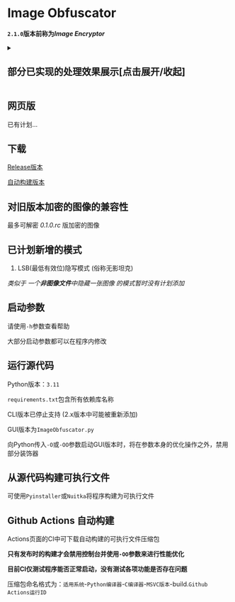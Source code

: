 # Image Obfuscator

__`2.1.0`版本前称为*Image Encryptor*__

<details>
<summary><h2>部分已实现的处理效果展示[点击展开/收起]</h2></summary>

> 所引用图像的画师: `かにビーム`

### 加密模式

__[保存为无损图像后解密保存的原图时，可无损还原出原图像]__

__[保存为有损图像或解密时使用非原图时，会出现较细的切割线]__

↓默认设置↓

<img style="max-width:100%;overflow:hidden;height:500px" src="https://github.com/noeru-desu/noeru-desu/blob/main/assets/Image-obfuscator/normal_encrypt.jpg?raw=true">

↓最高强度噪音异或RGB↓

<img style="max-width:100%;overflow:hidden;height:500px" src="https://github.com/noeru-desu/noeru-desu/blob/main/assets/Image-obfuscator/noise_xor_encrypt.jpg?raw=true">

---

### QQ反屏蔽模式(用于群聊中发送图像)

__[仅修改4个角的各1个像素点，使图像不会被特征匹配机制拦截]__

注意: 此模式完全**无法防举报**

<img style="max-width:100%;overflow:hidden;height:500px" src="https://github.com/noeru-desu/noeru-desu/blob/main/assets/Image-obfuscator/qq_antishield.jpg?raw=true">

---

### 幻影坦克模式 (使同一张图像显示在黑底与白底中时展现出不同的内容)

__[彩色模式就看个乐子，效果不好]__

> 核心实现参考:
[Aloxaf/MirageTankGo的核心实现](https://github.com/Aloxaf/MirageTankGo/blob/master/MTCore/MTCore.py)、
[幻影坦克架构指南(一)](https://zhuanlan.zhihu.com/p/31164700)、
[幻影坦克架构指南(三)](https://zhuanlan.zhihu.com/p/32532733)、
[棋盘格与幻影坦克](https://zhuanlan.zhihu.com/p/33148445)

<img style="max-width:100%;overflow:hidden;height:500px" src="https://github.com/noeru-desu/noeru-desu/blob/main/assets/Image-obfuscator/mirage_tank.jpg?raw=true">

---

__*未来将添加更多模式*__

</details>


## 网页版

已有计划...

## 下载

[Release版本](../../../releases)

[自动构建版本](../../../actions)

## 对旧版本加密的图像的兼容性

最多可解密 _0.1.0.rc_ 版加密的图像

## 已计划新增的模式

1. LSB(最低有效位)隐写模式 (俗称无影坦克)

*类似于 一个**非图像文件**中隐藏一张图像 的模式暂时没有计划添加*

## 启动参数

请使用`-h`参数查看帮助

大部分启动参数都可以在程序内修改

## 运行源代码

Python版本：`3.11`

`requirements.txt`包含所有依赖库名称

CLI版本已停止支持 (2.x版本中可能被重新添加)

GUI版本为`ImageObfuscator.py`

向Python传入`-O`或`-OO`参数启动GUI版本时，将在参数本身的优化操作之外，禁用部分装饰器

## 从源代码构建可执行文件

可使用`Pyinstaller`或`Nuitka`将程序构建为可执行文件

## Github Actions 自动构建

Actions页面的CI中可下载自动构建的可执行文件压缩包

__只有发布时的构建才会禁用控制台并使用`-OO`参数来进行性能优化__

__目前CI仅测试程序能否正常启动，没有测试各项功能是否存在问题__

压缩包命名格式为：`适用系统`-`Python编译器`-`C编译器`-`MSVC版本`-build.`Github Actions运行ID`
